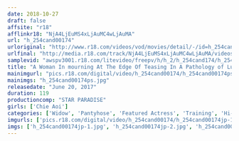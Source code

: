 ```yaml
---
date: 2018-10-27
draft: false
affsite: "r18"
afflinkr18: "NjA4LjEuMS4xLjAuMC4wLjAuMA"
url: "h_254cand00174"
urloriginal: "http://www.r18.com/videos/vod/movies/detail/-/id=h_254cand00174"
urlfinal: "http://media.r18.com/track/NjA4LjEuMS4xLjAuMC4wLjAuMA/videos/vod/movies/detail/-/id=h_254cand00174"
samplevid: "awspv3001.r18.com/litevideo/freepv/h/h_2/h_254cand174/h_254cand174_dmb_w.mp4"
title: "A Woman In mourning At The Edge Of Teasing In A Pathology of Lust Chie Aoi"
mainimgurl: "pics.r18.com/digital/video/h_254cand00174/h_254cand00174ps.jpg"
mainimgs: "h_254cand00174ps.jpg"
releasedate: "June 20, 2017"
duration: 119
productioncomp: "STAR PARADISE"
girls: ['Chie Aoi']
categories: ['Widow', 'Pantyhose', 'Featured Actress', 'Training', 'Hi-Def']
imgurls: ['pics.r18.com/digital/video/h_254cand00174/h_254cand00174jp-1.jpg', 'pics.r18.com/digital/video/h_254cand00174/h_254cand00174jp-2.jpg', 'pics.r18.com/digital/video/h_254cand00174/h_254cand00174jp-3.jpg', 'pics.r18.com/digital/video/h_254cand00174/h_254cand00174jp-4.jpg', 'pics.r18.com/digital/video/h_254cand00174/h_254cand00174jp-5.jpg', 'pics.r18.com/digital/video/h_254cand00174/h_254cand00174jp-6.jpg', 'pics.r18.com/digital/video/h_254cand00174/h_254cand00174jp-7.jpg', 'pics.r18.com/digital/video/h_254cand00174/h_254cand00174jp-8.jpg', 'pics.r18.com/digital/video/h_254cand00174/h_254cand00174jp-9.jpg', 'pics.r18.com/digital/video/h_254cand00174/h_254cand00174jp-10.jpg', 'pics.r18.com/digital/video/h_254cand00174/h_254cand00174jp-11.jpg', 'pics.r18.com/digital/video/h_254cand00174/h_254cand00174jp-12.jpg', 'pics.r18.com/digital/video/h_254cand00174/h_254cand00174jp-13.jpg', 'pics.r18.com/digital/video/h_254cand00174/h_254cand00174jp-14.jpg', 'pics.r18.com/digital/video/h_254cand00174/h_254cand00174jp-15.jpg', 'pics.r18.com/digital/video/h_254cand00174/h_254cand00174jp-16.jpg', 'pics.r18.com/digital/video/h_254cand00174/h_254cand00174jp-17.jpg', 'pics.r18.com/digital/video/h_254cand00174/h_254cand00174jp-18.jpg', 'pics.r18.com/digital/video/h_254cand00174/h_254cand00174jp-19.jpg', 'pics.r18.com/digital/video/h_254cand00174/h_254cand00174jp-20.jpg']
imgs: ['h_254cand00174jp-1.jpg', 'h_254cand00174jp-2.jpg', 'h_254cand00174jp-3.jpg', 'h_254cand00174jp-4.jpg', 'h_254cand00174jp-5.jpg', 'h_254cand00174jp-6.jpg', 'h_254cand00174jp-7.jpg', 'h_254cand00174jp-8.jpg', 'h_254cand00174jp-9.jpg', 'h_254cand00174jp-10.jpg', 'h_254cand00174jp-11.jpg', 'h_254cand00174jp-12.jpg', 'h_254cand00174jp-13.jpg', 'h_254cand00174jp-14.jpg', 'h_254cand00174jp-15.jpg', 'h_254cand00174jp-16.jpg', 'h_254cand00174jp-17.jpg', 'h_254cand00174jp-18.jpg', 'h_254cand00174jp-19.jpg', 'h_254cand00174jp-20.jpg']
---
```

